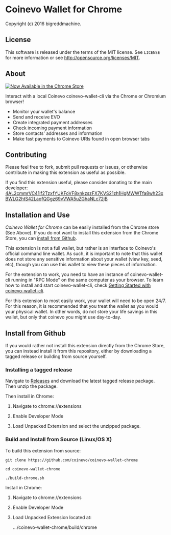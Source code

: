 # Coinevo Wallet for Chrome

Copyright (c) 2016 bigreddmachine.


## License

This software is released under the terms of the MIT license. See `LICENSE` for
more information or see http://opensource.org/licenses/MIT.


## About

[![Now Available in the Chrome Store](extras/ChromeWebStore_BadgeWBorder_v2_206x58.png)](https://chrome.google.com/webstore/detail/coinevo-wallet-for-google/bddoeeocbnbkdlciahimmaciiiiadocb)

Interact with a local Coinevo coinevo-wallet-cli via the Chrome or Chromium browser!

* Monitor your wallet's balance
* Send and receive EVO
* Create integrated payment addresses
* Check incoming payment information
* Store contacts' addresses and information
* Make fast payments to Coinevo URIs found in open browser tabs


## Contributing

Please feel free to fork, submit pull requests or issues, or otherwise contribute
in making this extension as useful as possible.

If you find this extension useful, please consider donating to the main developer:  
[4AL2cmmrVC41if2TzxfYUKFoVF8xnkzszFX7KVS21zh1HgMWWTfa8wh23xBWLG2htS42LaqfQGgz69vVWA5uZGhaNLc72jB](coinevo:4AL2cmmrVC41if2TzxfYUKFoVF8xnkzszFX7KVS21zh1HgMWWTfa8wh23xBWLG2htS42LaqfQGgz69vVWA5uZGhaNLc72jB)


## Installation and Use

*Coinevo Wallet for Chrome* can be easily installed from the Chrome store (See Above).
If you do not want to install this extension from the Chrome Store, you can
[install from Github](#install-from-github).

This extension is not a full wallet, but rather is an interface to Coinevo's official command
line wallet. As such, it is important to note that this wallet does not store any sensitive
information about your wallet (view key, seed, etc), though you can use this wallet to view
these pieces of information.

For the extension to work, you need to have an instance of coinevo-wallet-cli running in "RPC Mode"
on the same computer as your browser. To learn how to install and start coinevo-wallet-cli, check
[Getting Started with coinevo-wallet-cli](https://github.com/coinevo/coinevo-wallet-chrome/blob/master/GETTING_STARTED.md).

For this extension to most easily work, your wallet will need to be open 24/7. For this
reason, it is recommended that you treat the wallet as you would your physical wallet. In
other words, do not store your life savings in this wallet, but only that coinevo you might
use day-to-day.


## Install from Github

If you would rather not install this extension directly from the Chrome Store, you can instead
install it from this repository, either by downloading a tagged release or building from source
yourself.

### Installing a tagged release

Navigate to [Releases](https://github.com/coinevo/coinevo-wallet-chrome/releases) and
download the latest tagged release package. Then unzip the package.

Then install in Chrome:

1) Navigate to chrome://extensions

2) Enable Developer Mode

3) Load Unpacked Extension and select the unzipped package.


### Build and Install from Source (Linux/OS X)

To build this extension from source:

    git clone https://github.com/coinevo/coinevo-wallet-chrome

    cd coinevo-wallet-chrome

    ./build-chrome.sh

Install in Chrome:

1) Navigate to chrome://extensions

2) Enable Developer Mode

3) Load Unpacked Extension located at:

    .../coinevo-wallet-chrome/build/chrome
